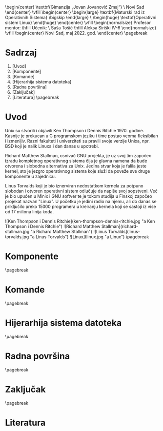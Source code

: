 \begin{center}
\textbf{Gimanzija „Jovan Jovanović Zmaj“}
\\
Novi Sad
\end{center}
\vfill
\begin{center}
	\begin{large}
		\textbf{Maturski rad iz Operativnih Sistema}
		\bigskip 
	\end{large}
	\\
	\begin{huge}
        \textbf{Operativni sistem Linux}
	\end{huge}
\end{center}
\vfill
\begin{normalsize}
Profesor mentor:
\hfill
Učenik:
\\
Saša Tošić
\hfill
Aleksa Siriški IV-6
\end{normalsize}
\vfill
\begin{center}
Novi Sad, maj 2022. god.
\end{center}
\pagebreak

# Sadrzaj
1. [Uvod]
2. [Komponente]
3. [Komande]
4. [Hijerarhija sistema datoteka]
5. [Radna površina]
6. [Zaključak]
7. [Literatura]
\pagebreak

# Uvod
<p>Unix su stvorili i objavili Ken Thompson i Dennis Ritchie 1970. godine. Kasnije je prekucan u C programskom jeziku i time postao veoma fleksibilan i izmenljiv. Razni fakulteti i univerziteti su pravili svoje verzije Unixa, npr. BSD koji je nalik Linuxa i dan danas u upotrebi.</p>
<p>Richard Matthew Stallman, osnivač GNU projekta, je uz svoj tim započeo izradu kompletnog operativnog sistema čija je glavna namena da bude otvorena i slobodna alternativa za Unix. Jedina stvar koja je falila jeste kernel, sto je jezgro operativnog sistema koje služi da poveže sve druge komponente u zajednicu.</p>
<p>Linus Torvalds koji je bio iznerviran nedostatkom kernela za potpuno slobodan i otvoren operativni sistem odlučuje da napiše svoj sopstveni. Već je bio upućen u Minix i GNU softver te je tokom studija u Finskoj započeo projekat nazvan "Linux". U početku je jedini radio na njemu, ali do danas se priključilo preko 15000 programera u kreiranju kernela koji se sastoji iz vise od 17 miliona linija koda.</p>
![Ken Thompson i Dennis Ritchie](ken-thompson-dennis-ritchie.jpg "a Ken Thompson i Dennis Ritchie")
![Richard Matthew Stallman](richard-stallman.jpg "a Richard Matthew Stallman")
![Linus Torvalds](linus-torvalds.jpg "a Linus Torvalds")
![Linux](linux.jpg "a Linux")
\pagebreak

# Komponente
\pagebreak

# Komande
\pagebreak

# Hijerarhija sistema datoteka
\pagebreak

# Radna površina
\pagebreak

# Zaključak
\pagebreak

# Literatura